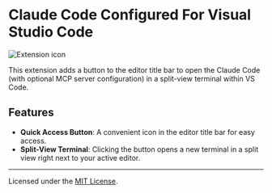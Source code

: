 # Claude Code Configured For Visual Studio Code

![Extension icon](resources/claude-logo.png)

This extension adds a button to the editor title bar to open the Claude Code (with optional MCP server configuration) in a split-view terminal within VS Code.

## Features

- **Quick Access Button**: A convenient icon in the editor title bar for easy access.
- **Split-View Terminal**: Clicking the button opens a new terminal in a split view right next to your active editor.

---

Licensed under the [MIT License](LICENSE).
